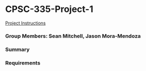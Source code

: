 # CPSC-335-Project-1
[Project Instructions](https://docs.google.com/document/d/1a3JfD7LjDi9K8QgtjcS6Ifrtpq-uRkrxaz7XSAEW2u0/edit)
### Group Members: Sean Mitchell, Jason Mora-Mendoza

### Summary

### Requirements
